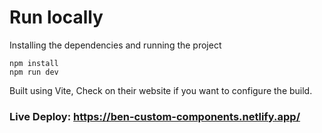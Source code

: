 # Run locally
Installing the dependencies and running the project
```
npm install
npm run dev
```

Built using Vite, Check on their website if you want to configure the build.

### Live Deploy: https://ben-custom-components.netlify.app/